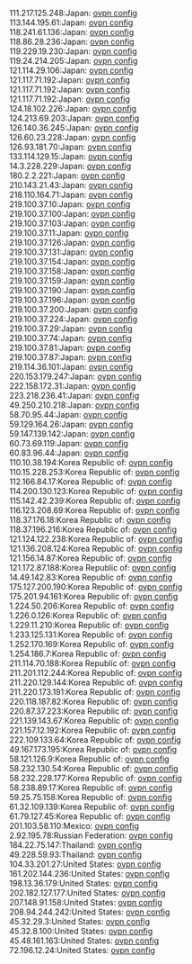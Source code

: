 111.217.125.248:Japan: [ovpn config](vpn/111_217_125_248.ovpn)  
113.144.195.61:Japan: [ovpn config](vpn/113_144_195_61.ovpn)  
118.241.61.136:Japan: [ovpn config](vpn/118_241_61_136.ovpn)  
118.86.28.236:Japan: [ovpn config](vpn/118_86_28_236.ovpn)  
119.229.19.230:Japan: [ovpn config](vpn/119_229_19_230.ovpn)  
119.24.214.205:Japan: [ovpn config](vpn/119_24_214_205.ovpn)  
121.114.29.106:Japan: [ovpn config](vpn/121_114_29_106.ovpn)  
121.117.71.192:Japan: [ovpn config](vpn/121_117_71_192.ovpn)  
121.117.71.192:Japan: [ovpn config](vpn/121_117_71_192.ovpn)  
121.117.71.192:Japan: [ovpn config](vpn/121_117_71_192.ovpn)  
124.18.102.226:Japan: [ovpn config](vpn/124_18_102_226.ovpn)  
124.213.69.203:Japan: [ovpn config](vpn/124_213_69_203.ovpn)  
126.140.36.245:Japan: [ovpn config](vpn/126_140_36_245.ovpn)  
126.60.23.228:Japan: [ovpn config](vpn/126_60_23_228.ovpn)  
126.93.181.70:Japan: [ovpn config](vpn/126_93_181_70.ovpn)  
133.114.129.15:Japan: [ovpn config](vpn/133_114_129_15.ovpn)  
14.3.228.229:Japan: [ovpn config](vpn/14_3_228_229.ovpn)  
180.2.2.221:Japan: [ovpn config](vpn/180_2_2_221.ovpn)  
210.143.21.43:Japan: [ovpn config](vpn/210_143_21_43.ovpn)  
218.110.164.71:Japan: [ovpn config](vpn/218_110_164_71.ovpn)  
219.100.37.10:Japan: [ovpn config](vpn/219_100_37_10.ovpn)  
219.100.37.100:Japan: [ovpn config](vpn/219_100_37_100.ovpn)  
219.100.37.103:Japan: [ovpn config](vpn/219_100_37_103.ovpn)  
219.100.37.11:Japan: [ovpn config](vpn/219_100_37_11.ovpn)  
219.100.37.126:Japan: [ovpn config](vpn/219_100_37_126.ovpn)  
219.100.37.131:Japan: [ovpn config](vpn/219_100_37_131.ovpn)  
219.100.37.154:Japan: [ovpn config](vpn/219_100_37_154.ovpn)  
219.100.37.158:Japan: [ovpn config](vpn/219_100_37_158.ovpn)  
219.100.37.159:Japan: [ovpn config](vpn/219_100_37_159.ovpn)  
219.100.37.190:Japan: [ovpn config](vpn/219_100_37_190.ovpn)  
219.100.37.196:Japan: [ovpn config](vpn/219_100_37_196.ovpn)  
219.100.37.200:Japan: [ovpn config](vpn/219_100_37_200.ovpn)  
219.100.37.224:Japan: [ovpn config](vpn/219_100_37_224.ovpn)  
219.100.37.29:Japan: [ovpn config](vpn/219_100_37_29.ovpn)  
219.100.37.74:Japan: [ovpn config](vpn/219_100_37_74.ovpn)  
219.100.37.81:Japan: [ovpn config](vpn/219_100_37_81.ovpn)  
219.100.37.87:Japan: [ovpn config](vpn/219_100_37_87.ovpn)  
219.114.36.101:Japan: [ovpn config](vpn/219_114_36_101.ovpn)  
220.153.179.247:Japan: [ovpn config](vpn/220_153_179_247.ovpn)  
222.158.172.31:Japan: [ovpn config](vpn/222_158_172_31.ovpn)  
223.218.236.41:Japan: [ovpn config](vpn/223_218_236_41.ovpn)  
49.250.210.218:Japan: [ovpn config](vpn/49_250_210_218.ovpn)  
58.70.95.44:Japan: [ovpn config](vpn/58_70_95_44.ovpn)  
59.129.164.26:Japan: [ovpn config](vpn/59_129_164_26.ovpn)  
59.147.139.142:Japan: [ovpn config](vpn/59_147_139_142.ovpn)  
60.73.69.119:Japan: [ovpn config](vpn/60_73_69_119.ovpn)  
60.83.96.44:Japan: [ovpn config](vpn/60_83_96_44.ovpn)  
110.10.38.194:Korea Republic of: [ovpn config](vpn/110_10_38_194.ovpn)  
110.15.228.253:Korea Republic of: [ovpn config](vpn/110_15_228_253.ovpn)  
112.166.84.17:Korea Republic of: [ovpn config](vpn/112_166_84_17.ovpn)  
114.200.130.123:Korea Republic of: [ovpn config](vpn/114_200_130_123.ovpn)  
115.142.42.239:Korea Republic of: [ovpn config](vpn/115_142_42_239.ovpn)  
116.123.208.69:Korea Republic of: [ovpn config](vpn/116_123_208_69.ovpn)  
118.37.176.18:Korea Republic of: [ovpn config](vpn/118_37_176_18.ovpn)  
118.37.196.216:Korea Republic of: [ovpn config](vpn/118_37_196_216.ovpn)  
121.124.122.238:Korea Republic of: [ovpn config](vpn/121_124_122_238.ovpn)  
121.136.208.124:Korea Republic of: [ovpn config](vpn/121_136_208_124.ovpn)  
121.156.14.87:Korea Republic of: [ovpn config](vpn/121_156_14_87.ovpn)  
121.172.87.188:Korea Republic of: [ovpn config](vpn/121_172_87_188.ovpn)  
14.49.142.83:Korea Republic of: [ovpn config](vpn/14_49_142_83.ovpn)  
175.127.200.190:Korea Republic of: [ovpn config](vpn/175_127_200_190.ovpn)  
175.201.94.161:Korea Republic of: [ovpn config](vpn/175_201_94_161.ovpn)  
1.224.50.206:Korea Republic of: [ovpn config](vpn/1_224_50_206.ovpn)  
1.226.0.126:Korea Republic of: [ovpn config](vpn/1_226_0_126.ovpn)  
1.229.11.210:Korea Republic of: [ovpn config](vpn/1_229_11_210.ovpn)  
1.233.125.131:Korea Republic of: [ovpn config](vpn/1_233_125_131.ovpn)  
1.252.170.169:Korea Republic of: [ovpn config](vpn/1_252_170_169.ovpn)  
1.254.186.7:Korea Republic of: [ovpn config](vpn/1_254_186_7.ovpn)  
211.114.70.188:Korea Republic of: [ovpn config](vpn/211_114_70_188.ovpn)  
211.201.112.244:Korea Republic of: [ovpn config](vpn/211_201_112_244.ovpn)  
211.220.129.144:Korea Republic of: [ovpn config](vpn/211_220_129_144.ovpn)  
211.220.173.191:Korea Republic of: [ovpn config](vpn/211_220_173_191.ovpn)  
220.118.187.82:Korea Republic of: [ovpn config](vpn/220_118_187_82.ovpn)  
220.87.37.223:Korea Republic of: [ovpn config](vpn/220_87_37_223.ovpn)  
221.139.143.67:Korea Republic of: [ovpn config](vpn/221_139_143_67.ovpn)  
221.157.12.192:Korea Republic of: [ovpn config](vpn/221_157_12_192.ovpn)  
222.109.133.64:Korea Republic of: [ovpn config](vpn/222_109_133_64.ovpn)  
49.167.173.195:Korea Republic of: [ovpn config](vpn/49_167_173_195.ovpn)  
58.121.126.9:Korea Republic of: [ovpn config](vpn/58_121_126_9.ovpn)  
58.232.130.54:Korea Republic of: [ovpn config](vpn/58_232_130_54.ovpn)  
58.232.228.177:Korea Republic of: [ovpn config](vpn/58_232_228_177.ovpn)  
58.238.89.17:Korea Republic of: [ovpn config](vpn/58_238_89_17.ovpn)  
59.25.75.158:Korea Republic of: [ovpn config](vpn/59_25_75_158.ovpn)  
61.32.109.139:Korea Republic of: [ovpn config](vpn/61_32_109_139.ovpn)  
61.79.127.45:Korea Republic of: [ovpn config](vpn/61_79_127_45.ovpn)  
201.103.58.110:Mexico: [ovpn config](vpn/201_103_58_110.ovpn)  
2.92.195.78:Russian Federation: [ovpn config](vpn/2_92_195_78.ovpn)  
184.22.75.147:Thailand: [ovpn config](vpn/184_22_75_147.ovpn)  
49.228.59.93:Thailand: [ovpn config](vpn/49_228_59_93.ovpn)  
104.33.201.27:United States: [ovpn config](vpn/104_33_201_27.ovpn)  
161.202.144.236:United States: [ovpn config](vpn/161_202_144_236.ovpn)  
198.13.36.179:United States: [ovpn config](vpn/198_13_36_179.ovpn)  
202.182.127.177:United States: [ovpn config](vpn/202_182_127_177.ovpn)  
207.148.91.158:United States: [ovpn config](vpn/207_148_91_158.ovpn)  
208.94.244.242:United States: [ovpn config](vpn/208_94_244_242.ovpn)  
45.32.29.3:United States: [ovpn config](vpn/45_32_29_3.ovpn)  
45.32.8.100:United States: [ovpn config](vpn/45_32_8_100.ovpn)  
45.48.161.163:United States: [ovpn config](vpn/45_48_161_163.ovpn)  
72.196.12.24:United States: [ovpn config](vpn/72_196_12_24.ovpn)  
